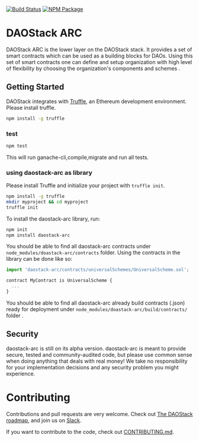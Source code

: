 [![Build Status](https://travis-ci.org/daostack/daostack.svg?branch=master)](https://travis-ci.org/daostack/daostack)
[![NPM Package](https://img.shields.io/npm/v/daostack-arc.svg?style=flat-square)](https://www.npmjs.org/package/daostack-arc)


# DAOStack ARC

DAOStack ARC is the lower layer on the DAOStack stack.
It provides a set of smart contracts which can be used as a building blocks for DAOs.
Using this set of smart contracts one can define and setup organization with high level of flexibility by choosing the organization's components and schemes .

## Getting Started

DAOStack integrates with [Truffle](https://github.com/ConsenSys/truffle), an Ethereum development environment.
Please install truffle.

```sh
npm install -g truffle
```

### test
```sh
npm test
```
This will run ganache-cli,compile,migrate and run all tests.

### using daostack-arc as library

Please install Truffle and initialize your project with `truffle init`.

```sh
npm install -g truffle
mkdir myproject && cd myproject
truffle init
```
To install the daostack-arc library, run:
```sh
npm init
npm install daostack-arc
```
You should be able to find all daostack-arc contracts under `node_modules/doastack-arc/contracts` folder.
Using the contracts in the library can be done like so:

```js
import 'daostack-arc/contracts/universalSchemes/UniversalScheme.sol';

contract MyContract is UniversalScheme {
  ...
}
```

You should be able to find all daostack-arc already build contracts (<contract>.json) ready for deployment under `node_modules/doastack-arc/build/contracts/` folder .

## Security
daostack-arc is still on its alpha version.
daostack-arc is meant to provide secure, tested and community-audited code, but please use common sense when doing anything that deals with real money! We take no responsibility for your implementation decisions and any security problem you might experience.

# Contributing

Contributions and pull requests are very welcome. Check out [The DAOStack roadmap](docs/roadmap.md), and join us on [Slack](https://daostack.slack.com).

If you want to contribute to the code, check out  [CONTRIBUTING.md](CONTRIBUTING.md).
